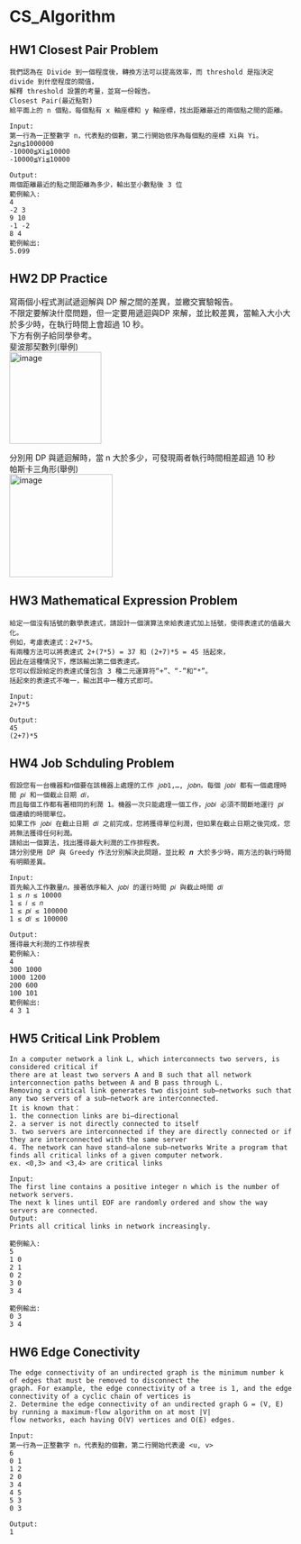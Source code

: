 # CS_Algorithm

## HW1 Closest Pair Problem
```
我們認為在 Divide 到一個程度後，轉換方法可以提高效率，而 threshold 是指決定 divide 到什麼程度的閥值，
解釋 threshold 設置的考量，並寫一份報告。
Closest Pair(最近點對)
給平面上的 n 個點，每個點有 x 軸座標和 y 軸座標，找出距離最近的兩個點之間的距離。

Input:
第一行為一正整數字 n，代表點的個數，第二行開始依序為每個點的座標 Xi與 Yi。
2≦n≦1000000
-10000≦Xi≦10000
-10000≦Yi≦10000

Output:
兩個距離最近的點之間距離為多少，輸出至小數點後 3 位
範例輸入:
4
-2 3
9 10
-1 -2
8 4
範例輸出:
5.099
```

## HW2 DP Practice

寫兩個小程式測試遞迴解與 DP 解之間的差異，並繳交實驗報告。  
不限定要解決什麼問題，但一定要用遞迴與DP 來解，並比較差異，當輸入大小大於多少時，在執行時間上會超過 10 秒。  
下方有例子給同學參考。  
斐波那契數列(舉例)  
<img width="163" alt="image" src="https://user-images.githubusercontent.com/83395975/170962398-1a4c2127-1e07-4d9a-85fb-3f62fe557f18.png"> 

分別用 DP 與遞迴解時，當 n 大於多少，可發現兩者執行時間相差超過 10 秒  
帕斯卡三角形(舉例)  
<img width="183" alt="image" src="https://user-images.githubusercontent.com/83395975/170962419-83b3577f-ee11-4b0f-a19a-ccd3671998fe.png">


## HW3 Mathematical Expression Problem
```
給定一個沒有括號的數學表達式，請設計一個演算法來給表達式加上括號，使得表達式的值最大化。
例如，考慮表達式：2+7*5。
有兩種方法可以將表達式 2+(7*5) = 37 和 (2+7)*5 = 45 括起來，
因此在這種情況下，應該輸出第二個表達式。
您可以假設給定的表達式僅包含 3 種二元運算符“+”、“-”和“*”。
括起來的表達式不唯一，輸出其中一種方式即可。

Input:
2+7*5

Output:
45
(2+7)*5
```

## HW4 Job Schduling Problem
```
假設您有一台機器和𝑛個要在該機器上處理的工作 𝑗𝑜𝑏1,…, 𝑗𝑜𝑏𝑛。每個 𝑗𝑜𝑏𝑖 都有一個處理時間 𝑝𝑖 和一個截止日期 𝑑𝑖，
而且每個工作都有著相同的利潤 1。機器一次只能處理一個工作，𝑗𝑜𝑏𝑖 必須不間斷地運行 𝑝𝑖 個連續的時間單位。
如果工作 𝑗𝑜𝑏𝑖 在截止日期 𝑑𝑖 之前完成，您將獲得單位利潤，但如果在截止日期之後完成，您將無法獲得任何利潤。
請給出一個算法，找出獲得最大利潤的工作排程表。
請分別使用 DP 與 Greedy 作法分別解決此問題，並比較 𝒏 大於多少時，兩方法的執行時間有明顯差異。

Input:
首先輸入工作數量𝑛，接著依序輸入 𝑗𝑜𝑏𝑖 的運行時間 𝑝𝑖 與截止時間 𝑑𝑖
1 ≤ 𝑛 ≤ 10000
1 ≤ 𝑖 ≤ 𝑛
1 ≤ 𝑝𝑖 ≤ 100000
1 ≤ 𝑑𝑖 ≤ 100000

Output:
獲得最大利潤的工作排程表
範例輸入:
4
300 1000
1000 1200
200 600
100 101
範例輸出:
4 3 1
```
## HW5 Critical Link Problem
```
In a computer network a link L, which interconnects two servers, is considered critical if 
there are at least two servers A and B such that all network interconnection paths between A and B pass through L. 
Removing a critical link generates two disjoint sub–networks such that any two servers of a sub–network are interconnected.
It is known that：
1. the connection links are bi–directional
2. a server is not directly connected to itself
3. two servers are interconnected if they are directly connected or if they are interconnected with the same server
4. The network can have stand–alone sub–networks Write a program that finds all critical links of a given computer network.
ex. <0,3> and <3,4> are critical links

Input: 
The first line contains a positive integer n which is the number of network servers.
The next k lines until EOF are randomly ordered and show the way servers are connected.
Output: 
Prints all critical links in network increasingly.
 
範例輸入: 
5
1 0
2 1
0 2
3 0
3 4

範例輸出: 
0 3
3 4
```

## HW6 Edge Conectivity
```
The edge connectivity of an undirected graph is the minimum number k of edges that must be removed to disconnect the  
graph. For example, the edge connectivity of a tree is 1, and the edge connectivity of a cyclic chain of vertices is  
2. Determine the edge connectivity of an undirected graph G = (V, E) by running a maximum-flow algorithm on at most |V|  
flow networks, each having O(V) vertices and O(E) edges.  

Input: 
第一行為一正整數字 n，代表點的個數，第二行開始代表邊 <u, v>  
6  
0 1  
1 2  
2 0  
3 4  
4 5  
5 3  
0 3  

Output:  
1  
```
